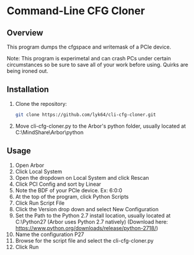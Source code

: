 # Command-Line CFG Cloner

## Overview
This program dumps the cfgspace and writemask of a PCIe device.

Note: This program is experimetal and can crash PCs under certain circumstances so be sure to save all of your work before using. Quirks are being ironed out.

## Installation
1. Clone the repository:

    ```bash
    git clone https://github.com/lyk64/cli-cfg-cloner.git
    ```

2. Move cli-cfg-cloner.py to the Arbor's python folder, usually located at C:\MindShare\Arbor\python

## Usage
1. Open Arbor
2. Click Local System
3. Open the dropdown on Local System and click Rescan
4. Click PCI Config and sort by Linear
5. Note the BDF of your PCIe device. Ex: 6:0:0
6. At the top of the program, click Python Scripts
7. Click Run Script File
8. Click the Version drop down and select New Configuration
9. Set the Path to the Python 2.7 install location, usually located at C:\Python27 (Arbor uses Python 2.7 natively) (Download here: https://www.python.org/downloads/release/python-2718/)
10. Name the configuration P27
11. Browse for the script file and select the cli-cfg-cloner.py
12. Click Run
